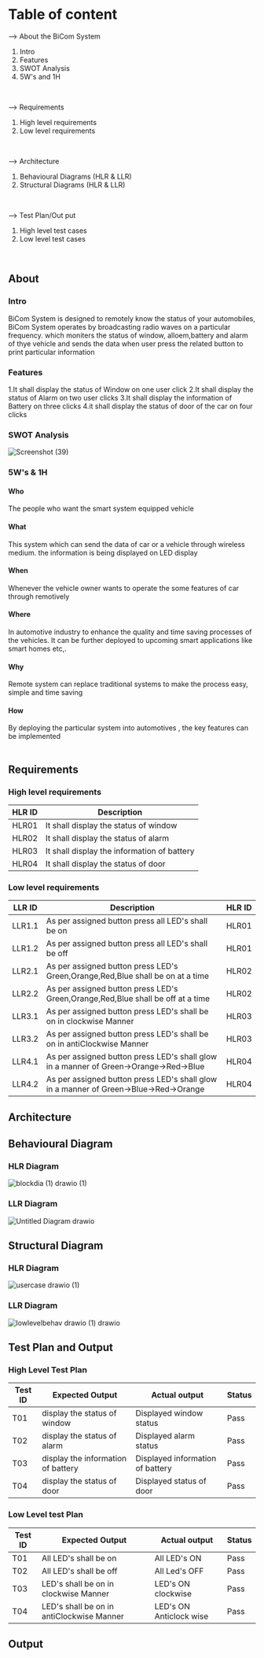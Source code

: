 # Table of content

 --> About the BiCom System 
 1) Intro
 2) Features
 3) SWOT Analysis
 4) 5W's and 1H
 <br>
 
--> Requirements 

 1) High level requirements   
 2) Low level requirements
<br>

--> Architecture 
1) Behavioural Diagrams (HLR & LLR)
2) Structural Diagrams  (HLR & LLR)
<br>

--> Test Plan/Out put
1) High level test cases
2) Low level test cases
<br>

## About
### Intro
BiCom System is designed to remotely know the status of your automobiles, BiCom System operates by broadcasting radio waves on a particular frequency. 
which moniters the status of window, alloem,battery and alarm of thye vehicle and sends the data when user press the related button to print particular information 

### Features
1.It shall display the status of Window on one user click
2.It shall display the status of Alarm on two user clicks
3.It shall display the information of Battery on three clicks
4.it shall display the status of door of the car on four clicks

### SWOT Analysis
![Screenshot (39)](https://user-images.githubusercontent.com/98815258/157863779-7181ad47-07dd-4c25-a2ae-31468c94e6a4.png)

### 5W's & 1H

#### Who
The people who want the smart system equipped vehicle

#### What
This system which can send the data of car or a vehicle through wireless medium. the information is being displayed on LED display

#### When 
Whenever the vehicle owner wants to operate the some features of car through remotively

#### Where
In automotive industry to enhance the quality and time saving processes of the vehicles. It can be further deployed to upcoming smart applications like smart homes etc,.
 
#### Why
Remote system can replace traditional systems to make the process easy, simple and time saving

#### How
By deploying the particular system into automotives , the key features can be implemented
<br>
<br>

## Requirements
### High level requirements
**HLR ID** | **Description**
-|-
HLR01 | It shall display the status of window
HLR02 | It shall display the status of alarm
HLR03 | It shall display the information of battery
HLR04 | It shall display the status of door

### Low level requirements

**LLR ID** | **Description** | **HLR ID** |  
-|-|-
LLR1.1 |  As per assigned button press all LED's shall be on | HLR01
LLR1.2 |  As per assigned button press all LED's shall be off | HLR01
LLR2.1 |  As per assigned button press LED's Green,Orange,Red,Blue shall be on at a time | HLR02
LLR2.2 |  As per assigned button press LED's Green,Orange,Red,Blue shall be off at a time | HLR02
LLR3.1 |  As per assigned button press LED's shall be on in clockwise Manner | HLR03
LLR3.2 |  As per assigned button press LED's shall be on in antiClockwise Manner|HLR03
LLR4.1 |  As per assigned button press LED's shall glow in a manner of Green->Orange->Red->Blue| HLR04
LLR4.2 |  As per assigned button press LED's shall glow in a manner of Green->Blue->Red->Orange | HLR04

## Architecture

## Behavioural Diagram
### HLR Diagram
![blockdia (1) drawio (1)](https://user-images.githubusercontent.com/98818008/157857040-aa8f6e5a-17ab-45b2-b554-296dc095c875.png)
### LLR Diagram
![Untitled Diagram drawio](https://user-images.githubusercontent.com/98818008/157856589-188e1bdc-13b4-4e67-ac23-7e2084d8fc3d.png)

## Structural Diagram
### HLR Diagram
![usercase drawio (1)](https://user-images.githubusercontent.com/98818008/157857884-ff874322-2592-43d7-b31c-769283f3a52c.png)
### LLR Diagram
![lowlevelbehav drawio (1) drawio](https://user-images.githubusercontent.com/98818008/157859840-33d38736-b612-4112-bb71-abe4c8b80c7e.png)
<br>

## Test Plan and Output

### High Level Test Plan

Test ID | Expected Output |Actual output|Status
-|-|-|-
T01 |  display the status of window| Displayed window status| Pass
T02 |  display the status of alarm |Displayed alarm status| Pass
T03 |  display the information of battery | Displayed information of battery| Pass
T04 |  display the status of door | Displayed status of door| Pass

### Low Level test Plan

Test ID | Expected Output |Actual output| Status
-|-|-|-
T01 |  All LED's shall be on | All LED's ON | Pass
T02 |  All LED's shall be off | All Led's OFF | Pass
T03 |  LED's shall be on in clockwise Manner| LED's ON clockwise | Pass
T04 |  LED's shall be on in antiClockwise Manner|LED's ON Anticlock wise | Pass

## Output
